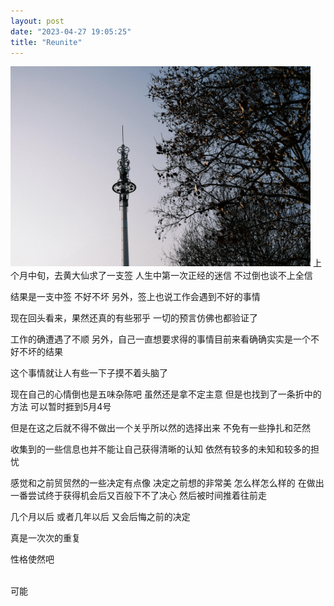```yaml
---
layout: post
date: "2023-04-27 19:05:25"
title: "Reunite"
---
```


<img alt="rain" src="/assets/posts/sky.jpg" style="max-width: 480px">
上个月中旬，去黄大仙求了一支签
人生中第一次正经的迷信
不过倒也谈不上全信

结果是一支中签
不好不坏
另外，签上也说工作会遇到不好的事情

现在回头看来，果然还真的有些邪乎
一切的预言仿佛也都验证了

工作的确遭遇了不顺
另外，自己一直想要求得的事情目前来看确确实实是一个不好不坏的结果

这个事情就让人有些一下子摸不着头脑了

现在自己的心情倒也是五味杂陈吧
虽然还是拿不定主意
但是也找到了一条折中的方法
可以暂时捱到5月4号

但是在这之后就不得不做出一个关乎所以然的选择出来
不免有一些挣扎和茫然

收集到的一些信息也并不能让自己获得清晰的认知
依然有较多的未知和较多的担忧

感觉和之前贸贸然的一些决定有点像
决定之前想的非常美
怎么样怎么样的
在做出一番尝试终于获得机会后又百般下不了决心
然后被时间推着往前走

几个月以后
或者几年以后
又会后悔之前的决定

真是一次次的重复

性格使然吧

<br>
可能